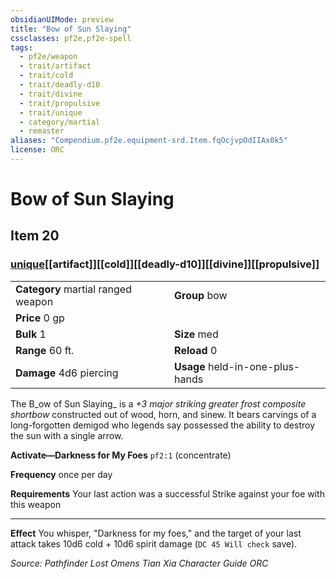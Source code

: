 ```yaml
---
obsidianUIMode: preview
title: "Bow of Sun Slaying"
cssclasses: pf2e,pf2e-spell
tags:
  - pf2e/weapon
  - trait/artifact
  - trait/cold
  - trait/deadly-d10
  - trait/divine
  - trait/propulsive
  - trait/unique
  - category/martial
  - remaster
aliases: "Compendium.pf2e.equipment-srd.Item.fqOcjvpOdIIAx0k5"
license: ORC
---
```

# Bow of Sun Slaying
## Item 20
### [unique](unique "Unique Rarity Trait")[[artifact]][[cold]][[deadly-d10]][[divine]][[propulsive]]

|  |  |
| -- | -- |
| **Category** martial ranged weapon | **Group** bow |
| **Price** 0 gp |  |
| **Bulk** 1 | **Size** med |
|**Range** 60 ft.| **Reload** 0|
| **Damage** 4d6 piercing  | **Usage** held-in-one-plus-hands |



The B_ow of Sun Slaying_ is a _+3 major striking greater frost composite shortbow_ constructed out of wood, horn, and sinew. It bears carvings of a long-forgotten demigod who legends say possessed the ability to destroy the sun with a single arrow.

**Activate—Darkness for My Foes** `pf2:1` (concentrate)

**Frequency** once per day

**Requirements** Your last action was a successful Strike against your foe with this weapon

* * *

**Effect** You whisper, "Darkness for my foes," and the target of your last attack takes 10d6 cold + 10d6 spirit damage (`DC 45 Will check` save).

*Source: Pathfinder Lost Omens Tian Xia Character Guide*
*ORC*